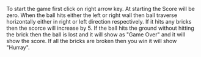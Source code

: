 To start the game first click on right arrow key.
At starting the Score will be zero.
When the ball hits either the left or right wall then ball traverse horizontally either in right or left direction respectively.
If it hits any bricks then the scorce will increase by 5.
If the ball hits the ground without hitting the brick then the ball is lost and it will show as "Game Over" and it will show the score.
If all the bricks are broken then you win it will show "Hurray".

